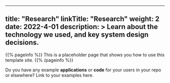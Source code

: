 
---
title: "Research"
linkTitle: "Research"
weight: 2
date: 2022-4-01
description: >
  Learn about the technology we used, and key system design decisions.
---

{{% pageinfo %}}
This is a placeholder page that shows you how to use this template site.
{{% /pageinfo %}}

Do you have any example **applications** or **code** for your users in your repo or elsewhere? Link to your examples here.



